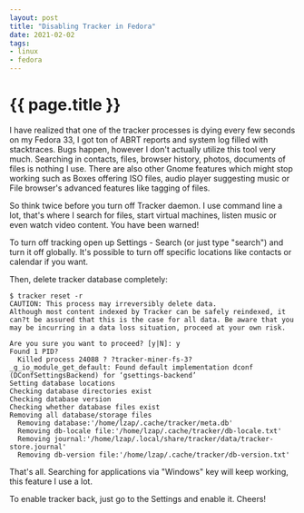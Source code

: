 ```yaml
---
layout: post
title: "Disabling Tracker in Fedora"
date: 2021-02-02
tags:
- linux
- fedora
---
```

{{ page.title }}
================

I have realized that one of the tracker processes is dying every few seconds on
my Fedora 33, I got ton of ABRT reports and system log filled with stacktraces.
Bugs happen, however I don't actually utilize this tool very much. Searching in
contacts, files, browser history, photos, documents of files is nothing I use.
There are also other Gnome features which might stop working such as Boxes
offering ISO files, audio player suggesting music or File browser's advanced
features like tagging of files.

So think twice before you turn off Tracker daemon. I use command line a lot,
that's where I search for files, start virtual machines, listen music or even
watch video content. You have been warned!

To turn off tracking open up Settings - Search (or just type "search") and turn
it off globally. It's possible to turn off specific locations like contacts or
calendar if you want.

Then, delete tracker database completely:

	$ tracker reset -r
	CAUTION: This process may irreversibly delete data.
	Although most content indexed by Tracker can be safely reindexed, it can?t be assured that this is the case for all data. Be aware that you may be incurring in a data loss situation, proceed at your own risk.

	Are you sure you want to proceed? [y|N]: y
	Found 1 PID?
	  Killed process 24088 ? ?tracker-miner-fs-3?
	_g_io_module_get_default: Found default implementation dconf (DConfSettingsBackend) for ‘gsettings-backend’
	Setting database locations
	Checking database directories exist
	Checking database version
	Checking whether database files exist
	Removing all database/storage files
	  Removing database:'/home/lzap/.cache/tracker/meta.db'
	  Removing db-locale file:'/home/lzap/.cache/tracker/db-locale.txt'
	  Removing journal:'/home/lzap/.local/share/tracker/data/tracker-store.journal'
	  Removing db-version file:'/home/lzap/.cache/tracker/db-version.txt'

That's all. Searching for applications via "Windows" key will keep working,
this feature I use a lot.

To enable tracker back, just go to the Settings and enable it. Cheers!

